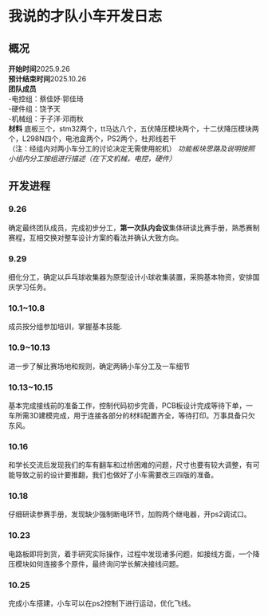 # 我说的才队小车开发日志  
## 概况  

**开始时间**2025.9.26  
**预计结束时间**2025.10.26  
**团队成员**  
-电控组：蔡佳妤·郭佳琦  
-硬件组：饶予天  
-机械组：于子洋·邓雨秋  
**材料**
底板三个，stm32两个，tt马达八个，五伏降压模块两个，十二伏降压模块两个，L298N四个，电池盒两个，PS2两个，杜邦线若干  
（注：经组内对两小车分工的讨论决定无需使用舵机）
*功能板块思路及说明按照小组内分工按组进行描述（在下文机械，电控，硬件）*  

## 开发进程  
### 9.26  
确定最终团队成员，完成初步分工，**第一次队内会议**集体研读比赛手册，熟悉赛制赛程，互相交换对整车设计方案的看法并确认大致方向。  

### 9.29  
细化分工，确定以乒乓球收集器为原型设计小球收集装置，采购基本物资，安排国庆学习任务。  

### 10.1~10.8  
成员按分组参加培训，掌握基本技能.  

### 10.9~10.13  
进一步了解比赛场地和规则，确定两辆小车分工及一车细节  

### 10.13~10.15  
基本完成接线前的准备工作，控制代码初步完善，PCB板设计完成等待下单，一车所需3D建模完成，用于连接各部分的材料配置齐全，等待打印。万事具备只欠东风。  

### 10.16  
和学长交流后发现我们的车有翻车和过桥困难的问题，尺寸也要有较大调整，有可能导致之前的设计要推翻，我们也做好了小车需要改三四版的准备。  
### 10.18  
仔细研读参赛手册，发现缺少强制断电环节，加购两个继电器，开ps2调试口。  
### 10.23
电路板即将到货，着手研究实际操作，过程中发现诸多问题，如接线方面，一个降压模块如何连接多个原件，最终询问学长解决接线问题。
### 10.25
完成小车搭建，小车可以在ps2控制下进行运动，优化飞线。